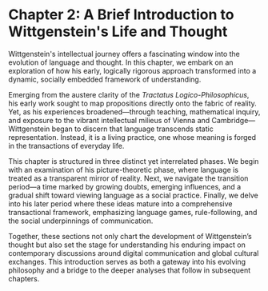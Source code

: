 # Chapter 2: A Brief Introduction to Wittgenstein's Life and Thought

Wittgenstein's intellectual journey offers a fascinating window into the evolution of language and thought. In this chapter, we embark on an exploration of how his early, logically rigorous approach transformed into a dynamic, socially embedded framework of understanding. 

Emerging from the austere clarity of the *Tractatus Logico-Philosophicus*, his early work sought to map propositions directly onto the fabric of reality. Yet, as his experiences broadened—through teaching, mathematical inquiry, and exposure to the vibrant intellectual milieus of Vienna and Cambridge—Wittgenstein began to discern that language transcends static representation. Instead, it is a living practice, one whose meaning is forged in the transactions of everyday life.

This chapter is structured in three distinct yet interrelated phases. We begin with an examination of his picture-theoretic phase, where language is treated as a transparent mirror of reality. Next, we navigate the transition period—a time marked by growing doubts, emerging influences, and a gradual shift toward viewing language as a social practice. Finally, we delve into his later period where these ideas mature into a comprehensive transactional framework, emphasizing language games, rule-following, and the social underpinnings of communication.

Together, these sections not only chart the development of Wittgenstein’s thought but also set the stage for understanding his enduring impact on contemporary discussions around digital communication and global cultural exchanges. This introduction serves as both a gateway into his evolving philosophy and a bridge to the deeper analyses that follow in subsequent chapters.